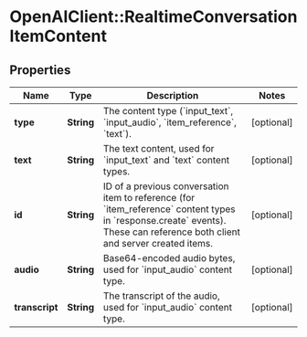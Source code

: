 # OpenAIClient::RealtimeConversationItemContent

## Properties
Name | Type | Description | Notes
------------ | ------------- | ------------- | -------------
**type** | **String** | The content type (&#x60;input_text&#x60;, &#x60;input_audio&#x60;, &#x60;item_reference&#x60;, &#x60;text&#x60;).  | [optional] 
**text** | **String** | The text content, used for &#x60;input_text&#x60; and &#x60;text&#x60; content types.  | [optional] 
**id** | **String** | ID of a previous conversation item to reference (for &#x60;item_reference&#x60; content types in &#x60;response.create&#x60; events). These can reference both client and server created items.  | [optional] 
**audio** | **String** | Base64-encoded audio bytes, used for &#x60;input_audio&#x60; content type.  | [optional] 
**transcript** | **String** | The transcript of the audio, used for &#x60;input_audio&#x60; content type.  | [optional] 


